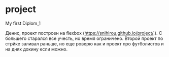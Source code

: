# project
My first Diplom_1

Денис, проект построен на flexbox (https://snihirou.github.io/project/.). С большего старался все учесть, но время ограничено. Второй проект по стрйке заливал раньше, но еще роверю как и проект про футболистов и на днях докину если можно. 
